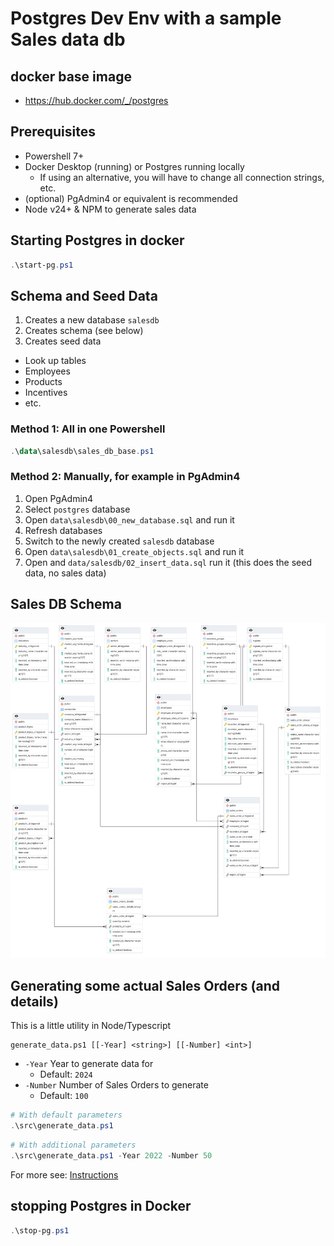 # Postgres Dev Env with a sample Sales data db

## docker base image

- https://hub.docker.com/_/postgres

## Prerequisites

- Powershell 7+
- Docker Desktop (running) or Postgres running locally
  - If using an alternative, you will have to change all connection strings, etc.
- (optional) PgAdmin4 or equivalent is recommended
- Node v24+ & NPM to generate sales data

## Starting Postgres in docker

```powershell
.\start-pg.ps1
```

## Schema and Seed Data

1. Creates a new database `salesdb`
2. Creates schema (see below)
3. Creates seed data
  * Look up tables
  * Employees
  * Products
  * Incentives
  * etc.

### Method 1: All in one Powershell 

```powershell
.\data\salesdb\sales_db_base.ps1
```

### Method 2: Manually, for example in PgAdmin4

1. Open PgAdmin4
2. Select `postgres` database
3. Open `data\salesdb\00_new_database.sql` and run it
4. Refresh databases
5. Switch to the newly created `salesdb` database
6. Open `data\salesdb\01_create_objects.sql` and run it
7. Open and `data/salesdb/02_insert_data.sql` run it (this does the seed data, no sales data)

## Sales DB Schema

![diagram](data/salesdb/salesdb.pgerd.png)

## Generating some actual Sales Orders (and details)

This is a little utility in Node/Typescript

```text
generate_data.ps1 [[-Year] <string>] [[-Number] <int>]
```

- `-Year` Year to generate data for
  - Default: `2024`
- `-Number` Number of Sales Orders to generate
  - Default: `100`

```powershell
# With default parameters
.\src\generate_data.ps1
```

```powershell
# With additional parameters
.\src\generate_data.ps1 -Year 2022 -Number 50
```

For more see: [Instructions](src\README.md)

## stopping Postgres in Docker

```powershell
.\stop-pg.ps1
```
